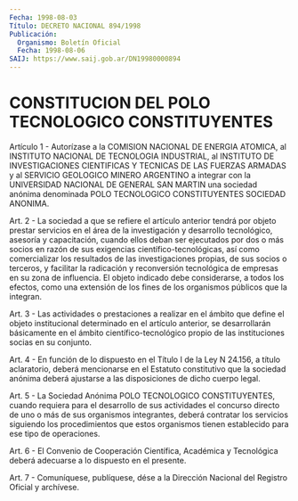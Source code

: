 ```yaml
---
Fecha: 1998-08-03
Título: DECRETO NACIONAL 894/1998
Publicación:
  Organismo: Boletín Oficial
  Fecha: 1998-08-06
SAIJ: https://www.saij.gob.ar/DN19980000894
---
```

# CONSTITUCION DEL POLO TECNOLOGICO CONSTITUYENTES

<a id="1"></a>
Artículo 1 - Autorízase a la COMISION NACIONAL DE ENERGIA  ATOMICA, al  INSTITUTO  NACIONAL  DE TECNOLOGIA INDUSTRIAL, al INSTITUTO  DE INVESTIGACIONES CIENTIFICAS  Y TECNICAS DE LAS FUERZAS ARMADAS y al SERVICIO GEOLOGICO MINERO ARGENTINO  a  integrar con la UNIVERSIDAD NACIONAL DE GENERAL SAN MARTIN una sociedad anónima denominada POLO TECNOLOGICO CONSTITUYENTES SOCIEDAD ANONIMA.

<a id="2"></a>
Art. 2 - La sociedad a que se refiere el  artículo anterior tendrá por  objeto  prestar  servicios en el área de  la  investigación  y desarrollo tecnológico, asesoría y capacitación, cuando ellos deban ser ejecutados por dos  o  más  socios  en  razón de sus exigencias científico-tecnológicas, así como comercializar  los  resultados de las investigaciones propias, de sus socios o terceros,  y facilitar la radicación y reconversión tecnológica de empresas en su  zona de influencia.  El  objeto  indicado  debe  considerarse,  a todos los efectos, como una extensión de los fines de los organismos públicos que la integran.

<a id="3"></a>
Art. 3 - Las actividades o prestaciones a realizar en el ámbito que define el objeto institucional determinado en el artículo anterior, se  desarrollarán  básicamente  en el ámbito científico-tecnológico propio de las instituciones socias en su conjunto.

<a id="4"></a>
Art. 4 - En función de lo dispuesto  en  el Título I de la Ley N 24.156,  a  título  aclaratorio, deberá mencionarse en el Estatuto constitutivo  que  la  sociedad  anónima  deberá  ajustarse a las disposiciones de dicho cuerpo legal.

<a id="5"></a>
Art.  5  -  La  Sociedad Anónima POLO  TECNOLOGICO  CONSTITUYENTES, cuando requiera para  el  desarrollo de sus actividades el concurso directo  de  uno  o  más  de  sus  organismos  integrantes,  deberá contratar  los servicios siguiendo  los  procedimientos  que  estos organismos  tienen    establecido  para  ese  tipo  de  operaciones.

<a id="6"></a>
Art.  6  -  El  Convenio de  Cooperación  Científica,  Académica  y Tecnológica  deberá   adecuarse  a  lo  dispuesto  en  el  presente.

<a id="7"></a>
Art. 7  - Comuníquese,  publíquese, dése a la Dirección Nacional del Registro Oficial y archívese.